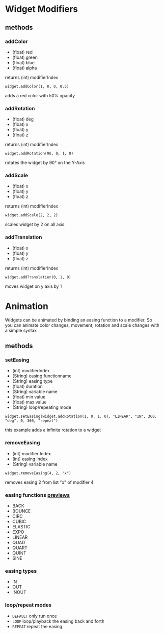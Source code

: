 # Widget Modifiers

## methods
### addColor
* (float) red
* (float) green
* (float) blue
* (float) alpha

returns (int) modifierIndex

`widget.addColor(1, 0, 0, 0.5)`

adds a red color with 50% opacity

### addRotation
* (float) deg
* (float) x
* (float) y
* (float) z

returns (int) modifierIndex

`widget.addRotation(90, 0, 1, 0)`

rotates the widget by 90° on the Y-Axis

### addScale
* (float) x
* (float) y
* (float) z

returns (int) modifierIndex

`widget.addScale(2, 2, 2)`

scales widget by 2 on all axis

### addTranslation
* (float) x
* (float) y
* (float) z

returns (int) modifierIndex

`widget.addTranslation(0, 1, 0)`

moves widget on y axis by 1


# Animation
Widgets can be animated by binding an easing function to a modifier. So you can animate color changes, movement, rotation and scale changes with a simple syntax

## methods

### setEasing
* (int) modifierIndex
* (String) easing functionname
* (String) easing type
* (float) duration
* (String) variable name
* (float) min value
* (float) max value
* (String) loop/repeating mode

`widget.setEasing(widget.addRotation(1, 0, 1, 0), "LINEAR", "IN", 360, "deg", 0, 360, "repeat")`

this example adds a infinite rotation to a widget



### removeEasing
* (int) modifier Index
* (int) easing Index
* (String) variable name

`widget.removeEasing(4, 2, "x")`

removes easing 2 from list "x" of modifier 4


### easing functions [previews](http://easings.net/)
* BACK
* BOUNCE
* CIRC
* CUBIC
* ELASTIC
* EXPO
* LINEAR
* QUAD
* QUART
* QUINT
* SINE

### easing types
* IN
* OUT
* INOUT

### loop/repeat modes
* `DEFAULT` only run once 
* `LOOP` loop/playback the easing back and forth
* `REPEAT` repeat the easing
